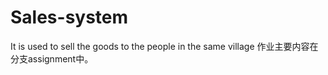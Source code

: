 # Sales-system
It is used to sell the goods to the people in the same village
作业主要内容在分支assignment中。
